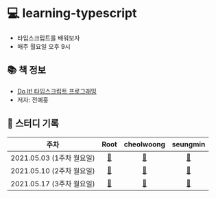 # 💻 learning-typescript

- 타입스크립트를 배워보자
- 매주 월요일 오후 9시

## 📚 책 정보
- [Do It! 타입스크립트 프로그래밍](http://www.kyobobook.co.kr/product/detailViewKor.laf?ejkGb=KOR&mallGb=KOR&barcode=9791163031482&orderClick=LEa&Kc=)
- 저자: 전예홍

## 📝 스터디 기록

|주차|Root|cheolwoong|seungmin|
|:------:|:---:|:---:|:---:|
|2021.05.03 (1주차 월요일)|[:link:](https://github.com/Fortuna-Study/learning-typescript/tree/main/week_1)|[:link:](https://github.com/Fortuna-Study/learning-typescript/tree/main/week_1/cheolwoong)|[:link:](https://github.com/Fortuna-Study/learning-typescript/tree/main/week_1/seungmin)|
|2021.05.10 (2주차 월요일)|[:link:](https://github.com/Fortuna-Study/learning-typescript/tree/main/week_2)|[:link:](https://github.com/Fortuna-Study/learning-typescript/tree/main/week_2/cheolwoong)|[:link:](https://github.com/Fortuna-Study/learning-typescript/tree/main/week_2/seungmin)|
|2021.05.17 (3주차 월요일)|[:link:](https://github.com/Fortuna-Study/learning-typescript/tree/main/week_3)|[:link:](https://github.com/Fortuna-Study/learning-typescript/tree/main/week_3/cheolwoong)|[:link:](https://github.com/Fortuna-Study/learning-typescript/tree/main/week_3/seungmin)|
